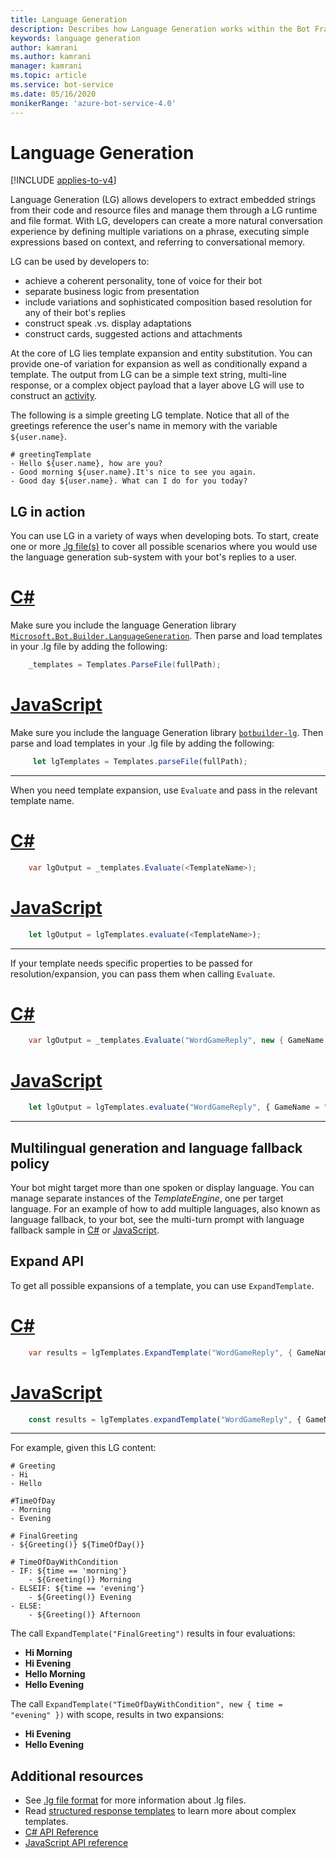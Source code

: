 ```yaml
---
title: Language Generation
description: Describes how Language Generation works within the Bot Framework SDK.
keywords: language generation
author: kamrani
ms.author: kamrani
manager: kamrani
ms.topic: article
ms.service: bot-service
ms.date: 05/16/2020
monikerRange: 'azure-bot-service-4.0'
---
```


# Language Generation

[!INCLUDE [applies-to-v4](../includes/applies-to-v4-current.md)]

<!-- See [here](#Change-Log) for what's new in **4.8.0 RC1** release.-->

Language Generation (LG) allows developers to extract embedded strings from their code and resource files and manage them through a LG runtime and file format. With LG, developers can create a more natural conversation experience by defining multiple variations on a phrase, executing simple expressions based on context, and referring to conversational memory.

LG can be used by developers to:

- achieve a coherent personality, tone of voice for their bot
- separate business logic from presentation
- include variations and sophisticated composition based resolution for any of their bot's replies
- construct speak .vs. display adaptations
- construct cards, suggested actions and attachments

At the core of LG lies template expansion and entity substitution. You can provide one-of variation for expansion as well as conditionally expand a template. The output from LG can be a simple text string, multi-line response, or a complex object payload that a layer above LG will use to construct an [activity][1].

The following is a simple greeting LG template. Notice that all of the greetings reference the user's name in memory with the variable `${user.name}`.

```.lg
# greetingTemplate
- Hello ${user.name}, how are you?
- Good morning ${user.name}.It's nice to see you again.
- Good day ${user.name}. What can I do for you today?
```

## LG in action

You can use LG in a variety of ways when developing bots. To start, create one or more [.lg file(s)][3] to cover all possible scenarios where you would use the language generation sub-system with your bot's replies to a user.

# [C#](#tab/csharp)

Make sure you include the language Generation library [`Microsoft.Bot.Builder.LanguageGeneration`](https://www.nuget.org/packages/Microsoft.Bot.Builder.LanguageGeneration/). Then parse and load templates in your .lg file by adding the following:

```c#
    _templates = Templates.ParseFile(fullPath);
```

# [JavaScript](#tab/javascript)

Make sure you include the language Generation library [`botbuilder-lg`][15]. Then parse and load templates in your .lg file by adding the following:

```typescript
     let lgTemplates = Templates.parseFile(fullPath);
```

---

When you need template expansion, use `Evaluate` and pass in the relevant template name.

# [C#](#tab/csharp)

```c#
    var lgOutput = _templates.Evaluate(<TemplateName>);
```

# [JavaScript](#tab/javascript)

```typescript
    let lgOutput = lgTemplates.evaluate(<TemplateName>);
```

---

If your template needs specific properties to be passed for resolution/expansion, you can pass them when calling  `Evaluate`.

# [C#](#tab/csharp)

```c#
    var lgOutput = _templates.Evaluate("WordGameReply", new { GameName = "MarcoPolo" } );
```

# [JavaScript](#tab/javascript)

```typescript
    let lgOutput = lgTemplates.evaluate("WordGameReply", { GameName = "MarcoPolo" } );
```

---

## Multilingual generation and language fallback policy

Your bot might target more than one spoken or display language. You can manage separate instances of the *TemplateEngine*, one per target language. For an example of how to add multiple languages, also known as language fallback, to your bot, see the multi-turn prompt with language fallback sample in [C#](https://aka.ms/csharp-lg-multi-turn-prompt-language-fallback-sample) or [JavaScript](https://aka.ms/js-lg-multi-turn-prompt-language-fallback-sample).

<!--
## Grammar check and correction
The current library does not include any capabilities for grammar check or correction-->

## Expand API

To get all possible expansions of a template, you can use `ExpandTemplate`.

# [C#](#tab/csharp)

```c#
    var results = lgTemplates.ExpandTemplate("WordGameReply", { GameName = "MarcoPolo" } )
```

# [JavaScript](#tab/javascript)

```typescript
    const results = lgTemplates.expandTemplate("WordGameReply", { GameName = "MarcoPolo" } )
```

---

For example, given this LG content:

```.lg
# Greeting
- Hi
- Hello

#TimeOfDay
- Morning
- Evening

# FinalGreeting
- ${Greeting()} ${TimeOfDay()}

# TimeOfDayWithCondition
- IF: ${time == 'morning'}
    - ${Greeting()} Morning
- ELSEIF: ${time == 'evening'}
    - ${Greeting()} Evening
- ELSE:
    - ${Greeting()} Afternoon
```

The call `ExpandTemplate("FinalGreeting")` results in four evaluations:

- **Hi Morning**
- **Hi Evening**
- **Hello Morning**
- **Hello Evening**

The call `ExpandTemplate("TimeOfDayWithCondition", new { time = "evening" })` with scope, results in two expansions:

- **Hi Evening**
- **Hello Evening**

## Additional resources

- See [.lg file format][3] for more information about .lg files.
- Read [structured response templates](../language-generation/language-generation-structured-response-template.md) to learn more about complex templates.
- [C# API Reference](https://docs.microsoft.com/dotnet/api/microsoft.bot.builder.languagegeneration)
- [JavaScript API reference](https://docs.microsoft.com/javascript/api/botbuilder-lg)

<!---
## Change Log
### 4.8 PREVIEW
- \[**BREAKING CHANGES**\]:
    - `ActivityFactory`
        - has been moved to `Microsoft.Bot.Builder`
        - `CreateActivity` renamed to `FromObject`
    - `TemplateEngine`
        - has been renamed to `Templates`
        - `TemplateEngine.EvaluateTemplate` renamed to `Templates.Evaluate`
        - `TemplateEngine.Evaluate` renamed to `Templates.EvaluateText`
        - `TemplateEngine().AddFile` has been replaced by `Templates.ParseFile`
        - `AddFiles` has been deprecated. You no longer can load multiple .lg files. Instead, you should use [import][50] support in your .lg files.
    - Bounding character for expressions has been changed from **@**{expression} to **$**{expression}

    |  Old  | New |
    |-------|-----|
    |  # myTemplate <br/> - I have @{user.name} as your name |  # myTemplate <br/> - I have ${user.name} as your name |
    | # myTemplate <br/> - @{ackPhrase()} <br/><br/> # ackPhrase <br/> - hi <br/>- hello | # myTemplate <br/> - ${ackPhrase()} <br/><br/> # ackPhrase <br/> - hi <br/>- hello |
    | # myTemplate <br/> - IF : @{user.name == null} <br/>&nbsp;&nbsp;&nbsp;&nbsp;- hello<br/>- ELSE : <br/>&nbsp;&nbsp;&nbsp;&nbsp;- null | # myTemplate <br/> - IF : ${user.name == null} <br/>&nbsp;&nbsp;&nbsp;&nbsp;- hello<br/>- ELSE : <br/>&nbsp;&nbsp;&nbsp;&nbsp;- null |
- New sample [C#][100], [JS][101] that demonstrates how to extend the set of prebuilt expression functions and using custom functions in LG.
- You can now use back-quote for string interpolation. e.g. \`=json({'user': ${user.name}})`
### 4.7 PREVIEW
- \[**BREAKING CHANGES**\]:
    - Old way to refer to a template via `[TemplateName]` notation is deprecated in favor of `${TemplateName()}` notation. There are no changes to how structured response templates are defined.
    - All expressions must now be enclosed within `${<expression>}`. The old notation `{<expression>}` is no longer supported.
    - `ActivityBuilder` has been deprecated and removed in favor of `ActivityFactory`. Note that by stable release, functionality offered by `ActivityFactory` is likely to move into `MessageFactory`.

    |  Old  | New |
    |-------|-----|
    | # myTemplate <br/> - I have {user.name} as your name |  # myTemplate <br/> - I have @{user.name} as your name |
    | # myTemplate <br/> - [ackPhrase] <br/><br/> # ackPhrase <br/> - hi <br/>- hello | # myTemplate <br/> - @{ackPhrase()} <br/><br/> # ackPhrase <br/> - hi <br/>- hello |

- \[**NEW**\]:
    - Language generation preview is now available for JavaScript as well. Checkout packages [here][15]. Samples are [here][26]
    - New `ActivityFactory` class that helps transform structured response template output from LG into a Bot framework activity.
    - Bug fixes and stability improvements.

### 4.6 PREVIEW 2
- \[**BREAKING CHANGES**\]:
    - Old `display || speak` notation is deprecated in favor of structured template support. See below for more details on structured template.
    - Old `Chatdown` style cards are deprecated in favor of structured template support. See below for more details on structured template.
- \[**NEW**\]:
    - Structured Template support in .lg file format. See [here](../language-generation/language-generation-structured-response-template.md) to learn more about Structured Template definition.
    - ActivityGenerator.GenerateFromLG static method to transform output from LG sub-system into a full blown [Bot Framework Activity][1]

### 4.6 PREVIEW
- \[**NEW**\] [VS code extension][22] for LG (syntax highlighting, auto-suggest (including expressions, pre-built functions, template names etc), validation)
- LG file format:
    - Support for [Switch..Case..Default][20]
    - Support for [import reference][21] to another .lg file.
- [API changes][2]:
    - Dropped FromFile and FromText methods in favor of AddFile and AddFiles.
    - Added ability to provide a delegate to externally resolve import references found in content.
- \[**NEW**\] Translate functionality in [MSLG CLI][23]

### 4.5 PREVIEW
- Initial preview release
-->
[1]:https://github.com/Microsoft/BotBuilder/blob/master/specs/botframework-activity/botframework-activity.md
[3]:../file-format/bot-builder-lg-file-format.md
[6]:https://github.com/microsoft/botframework-cli/tree/master/packages/chatdown
[7]:https://github.com/microsoft/botframework-cli/blob/master/packages/chatdown/docs/chatdown-format.md
[8]:https://github.com/microsoft/botframework-cli/blob/master/packages/chatdown/docs/examples/CardExamples.chat
[9]:https://github.com/microsoft/botframework-cli/blob/master/packages/chatdown/docs/chatdown-format.md#message-commands
[10]:https://github.com/microsoft/botframework-cli/blob/master/packages/chatdown/docs/chatdown-format.md#message-cards
[11]:https://github.com/microsoft/botframework-cli/blob/master/packages/chatdown/docs/chatdown-format.md#message-attachments
[12]:https://botbuilder.myget.org/F/botbuilder-v4-dotnet-daily/api/v3/index.json
[13]:https://botbuilder.myget.org/gallery/botbuilder-v4-js-daily
[14]:https://www.nuget.org/packages/Microsoft.Bot.Builder.LanguageGeneration/4.7.0-preview
[15]:https://www.npmjs.com/package/botbuilder-lg
[20]:../file-format/bot-builder-lg-file-format.md#switch-case
[21]:../file-format/bot-builder-lg-file-format.md#importing-external-references
[22]:https://aka.ms/lg-vscode-extension
[23]:https://github.com/microsoft/botbuilder-tools/tree/V.Future/packages/MSLG
[26]:https://github.com/microsoft/BotBuilder-Samples/tree/master/experimental/language-generation/javascript_nodejs
[50]:../file-format/bot-builder-lg-file-format.md#importing-external-references
[100]:https://github.com/microsoft/BotBuilder-Samples/blob/master/experimental/language-generation/csharp_dotnetcore/20.extending-with-custom-functions/README.md
[101]:https://github.com/microsoft/BotBuilder-Samples/blob/master/experimental/language-generation/javascript_nodejs/20.custom-functions/README.md

